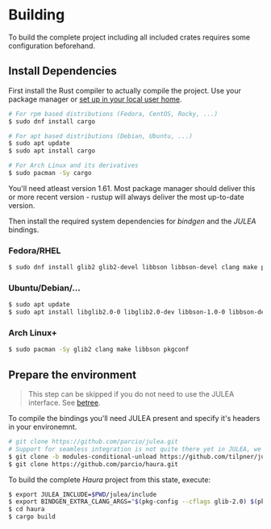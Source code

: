 # Building

To build the complete project including all included crates requires some
configuration beforehand.

## Install Dependencies

First install the Rust compiler to actually compile the project.  Use your
package manager or [set up in your local user home](https://rustup.rs/).

```sh
# For rpm based distributions (Fedora, CentOS, Rocky, ...)
$ sudo dnf install cargo

# For apt based distributions (Debian, Ubuntu, ...)
$ sudo apt update
$ sudo apt install cargo

# For Arch Linux and its derivatives
$ sudo pacman -Sy cargo
```

You'll need atleast version 1.61. Most package manager should deliver this or
more recent version - rustup will always deliver the most up-to-date version.

Then install the required system dependencies for _bindgen_ and the _JULEA_
bindings.

### Fedora/RHEL

```sh
$ sudo dnf install glib2 glib2-devel libbson libbson-devel clang make pkgconf
```

### Ubuntu/Debian/...

```sh
$ sudo apt update
$ sudo apt install libglib2.0-0 libglib2.0-dev libbson-1.0-0 libbson-dev clang make pkg-config
```

### Arch Linux+

```sh
$ sudo pacman -Sy glib2 clang make libbson pkgconf
```


## Prepare the environment

> This step can be skipped if you do not need to use the JULEA interface. See [betree](./betree.md).

To compile the bindings you'll need JULEA present and specify it's headers in your environemnt.

```sh
# git clone https://github.com/parcio/julea.git
# Support for seamless integration is not quite there yet in JULEA, we require a special fork
$ git clone -b modules-conditional-unload https://github.com/tilpner/julea.git
$ git clone https://github.com/parcio/haura.git
```

To build the complete _Haura_ project from this state, execute:

```sh
$ export JULEA_INCLUDE=$PWD/julea/include
$ export BINDGEN_EXTRA_CLANG_ARGS="$(pkg-config --cflags glib-2.0) $(pkg-config --cflags libbson-1.0)"
$ cd haura
$ cargo build
```
